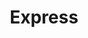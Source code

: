 ---
title: "Express"
url: /ciudad-autonoma-de-buenos-aires/express-avenida-juan-bautista-alberdi-2/
shop: supermercado
---